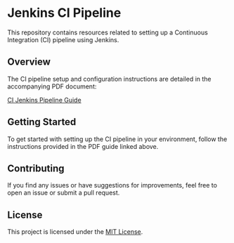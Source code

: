 # Jenkins CI Pipeline

This repository contains resources related to setting up a Continuous Integration (CI) pipeline using Jenkins.

## Overview

The CI pipeline setup and configuration instructions are detailed in the accompanying PDF document:

[CI Jenkins Pipeline Guide](https://github.com/satzwebio/Jenkins_CI_Pipleine/blob/main/CI%20Jenkins_Pipeline.pdf)

## Getting Started

To get started with setting up the CI pipeline in your environment, follow the instructions provided in the PDF guide linked above.

## Contributing

If you find any issues or have suggestions for improvements, feel free to open an issue or submit a pull request.

## License

This project is licensed under the [MIT License](LICENSE).

